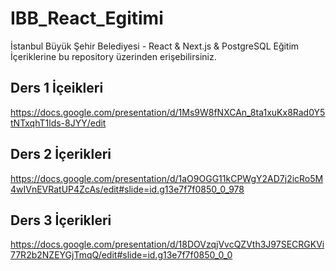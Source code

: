 # IBB_React_Egitimi
İstanbul Büyük Şehir Belediyesi - React &amp; Next.js &amp; PostgreSQL Eğitim İçeriklerine bu repository üzerinden erişebilirsiniz.


## Ders 1 İçeikleri
https://docs.google.com/presentation/d/1Ms9W8fNXCAn_8ta1xuKx8Rad0Y5tNTxqhT1lds-8JYY/edit
## Ders 2 İçerikleri
https://docs.google.com/presentation/d/1aO9OGG11kCPWgY2AD7j2icRo5M4wIVnEVRatUP4ZcAs/edit#slide=id.g13e7f7f0850_0_978
## Ders 3 İçerikleri
https://docs.google.com/presentation/d/18DOVzqjVvcQZVth3J97SECRGKVi77R2b2NZEYGjTmqQ/edit#slide=id.g13e7f7f0850_0_0